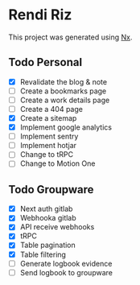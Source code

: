 # Rendi Riz

This project was generated using [Nx](https://nx.dev).

## Todo Personal

- [x] Revalidate the blog & note
- [ ] Create a bookmarks page
- [ ] Create a work details page
- [ ] Create a 404 page
- [x] Create a sitemap
- [x] Implement google analytics
- [ ] Implement sentry
- [ ] Implement hotjar
- [ ] Change to tRPC
- [ ] Change to Motion One

## Todo Groupware

- [x] Next auth gitlab
- [x] Webhooka gitlab
- [x] API receive webhooks
- [x] tRPC
- [x] Table pagination
- [x] Table filtering
- [ ] Generate logbook evidence
- [ ] Send logbook to groupware
